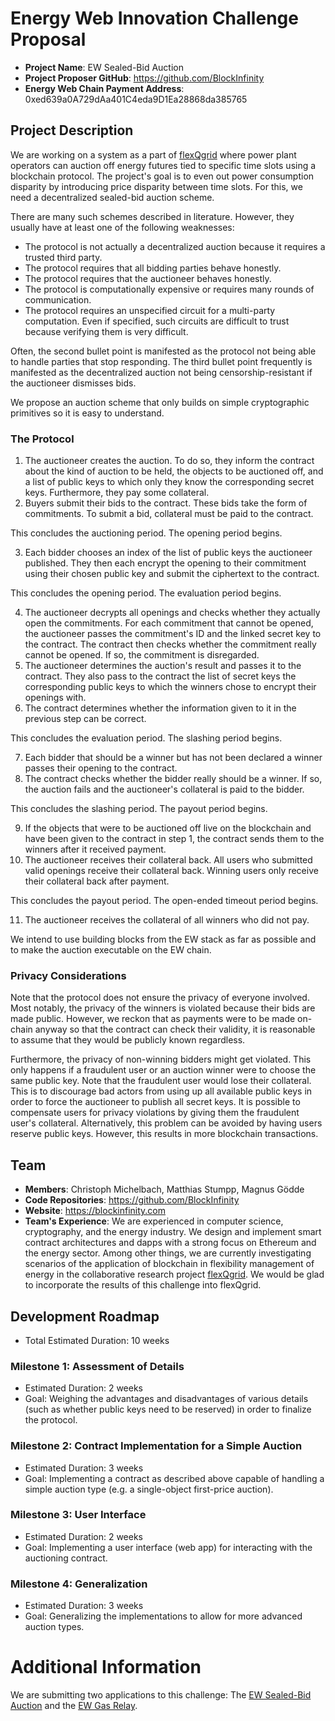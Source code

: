 # Energy Web Innovation Challenge Proposal
* **Project Name**: EW Sealed-Bid Auction
* **Project Proposer GitHub**: https://github.com/BlockInfinity
* **Energy Web Chain Payment Address**: 0xed639a0A729dAa401C4eda9D1Ea28868da385765

## Project Description
We are working on a system as a part of [flexQgrid](https://flexqgrid.de/english/) where power plant operators can auction off energy futures tied to specific time slots using a blockchain protocol. The project's goal is to even out power consumption disparity by introducing price disparity between time slots. For this, we need a decentralized sealed-bid auction scheme.

There are many such schemes described in literature. However, they usually have at least one of the following weaknesses:
- The protocol is not actually a decentralized auction because it requires a trusted third party.
- The protocol requires that all bidding parties behave honestly.
- The protocol requires that the auctioneer behaves honestly.
- The protocol is computationally expensive or requires many rounds of communication.
- The protocol requires an unspecified circuit for a multi-party computation. Even if specified, such circuits are difficult to trust because verifying them is very difficult.

Often, the second bullet point is manifested as the protocol not being able to handle parties that stop responding. The third bullet point frequently is manifested as the decentralized auction not being censorship-resistant if the auctioneer dismisses bids.

We propose an auction scheme that only builds on simple cryptographic primitives so it is easy to understand.

### The Protocol
1. The auctioneer creates the auction. To do so, they inform the contract about the kind of auction to be held, the objects to be auctioned off, and a list of public keys to which only they know the corresponding secret keys. Furthermore, they pay some collateral.
2. Buyers submit their bids to the contract. These bids take the form of commitments. To submit a bid, collateral must be paid to the contract.

This concludes the auctioning period. The opening period begins.

3. Each bidder chooses an index of the list of public keys the auctioneer published. They then each encrypt the opening to their commitment using their chosen public key and submit the ciphertext to the contract.

This concludes the opening period. The evaluation period begins.

4. The auctioneer decrypts all openings and checks whether they actually open the commitments. For each commitment that cannot be opened, the auctioneer passes the commitment's ID and the linked secret key to the contract. The contract then checks whether the commitment really cannot be opened. If so, the commitment is disregarded.
5. The auctioneer determines the auction's result and passes it to the contract. They also pass to the contract the list of secret keys the corresponding public keys to which the winners chose to encrypt their openings with.
6. The contract determines whether the information given to it in the previous step can be correct.

This concludes the evaluation period. The slashing period begins.

7. Each bidder that should be a winner but has not been declared a winner passes their opening to the contract.
8. The contract checks whether the bidder really should be a winner. If so, the auction fails and the auctioneer's collateral is paid to the bidder.

This concludes the slashing period. The payout period begins.

9. If the objects that were to be auctioned off live on the blockchain and have been given to the contract in step 1, the contract sends them to the winners after it received payment.
10. The auctioneer receives their collateral back. All users who submitted valid openings receive their collateral back. Winning users only receive their collateral back after payment.

This concludes the payout period. The open-ended timeout period begins.

11. The auctioneer receives the collateral of all winners who did not pay.

We intend to use building blocks from the EW stack as far as possible and to make the auction executable on the EW chain.

### Privacy Considerations
Note that the protocol does not ensure the privacy of everyone involved. Most notably, the privacy of the winners is violated because their bids are made public. However, we reckon that as payments were to be made on-chain anyway so that the contract can check their validity, it is reasonable to assume that they would be publicly known regardless.

Furthermore, the privacy of non-winning bidders might get violated. This only happens if a fraudulent user or an auction winner were to choose the same public key. Note that the fraudulent user would lose their collateral. This is to discourage bad actors from using up all available public keys in order to force the auctioneer to publish all secret keys. It is possible to compensate users for privacy violations by giving them the fraudulent user's collateral. Alternatively, this problem can be avoided by having users reserve public keys. However, this results in more blockchain transactions.

## Team
* **Members**: Christoph Michelbach, Matthias Stumpp, Magnus Gödde
* **Code Repositories**: https://github.com/BlockInfinity
* **Website**: https://blockinfinity.com
* **Team's Experience**:
We are experienced in computer science, cryptography, and the energy industry. We design and implement smart contract architectures and dapps with a strong focus on Ethereum and the energy sector. Among other things, we are currently investigating scenarios of the application of blockchain in flexibility management of energy in the collaborative research project [flexQgrid](https://flexqgrid.de/english/). We would be glad to incorporate the results of this challenge into flexQgrid.

## Development Roadmap
* Total Estimated Duration: 10 weeks

### Milestone 1: Assessment of Details
* Estimated Duration: 2 weeks
* Goal: Weighing the advantages and disadvantages of various details (such as whether public keys need to be reserved) in order to finalize the protocol.

### Milestone 2: Contract Implementation for a Simple Auction
* Estimated Duration: 3 weeks
* Goal: Implementing a contract as described above capable of handling a simple auction type (e.g. a single-object first-price auction).

### Milestone 3: User Interface
* Estimated Duration: 2 weeks
* Goal: Implementing a user interface (web app) for interacting with the auctioning contract.

### Milestone 4: Generalization
* Estimated Duration: 3 weeks
* Goal: Generalizing the implementations to allow for more advanced auction types.

# Additional Information
We are submitting two applications to this challenge: The [EW Sealed-Bid Auction](https://github.com/energywebfoundation/challenge/pull/11) and the [EW Gas Relay](https://github.com/energywebfoundation/challenge/pull/12).

